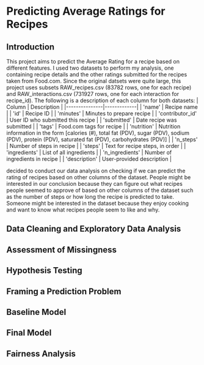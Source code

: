 # Predicting Average Ratings for Recipes

## Introduction

This project aims to predict the Average Rating for a recipe based on different features. I used two datasets to perform my analysis, one containing recipe details and the other ratings submitted for the recipes taken from Food.com. Since the original datsets were quite large, this project uses subsets RAW_recipes.csv (83782 rows, one for each recipe) and RAW_interactions.csv (731927 rows, one for each interaction for recipe_id). The following is a description of each column for both datasets: 
| Column         | Description  |
|---------------|-------------|
| 'name'        | Recipe name |
| 'id'          | Recipe ID   |
| 'minutes'     | Minutes to prepare recipe |
| 'contributor_id' | User ID who submitted this recipe |
| 'submitted'   | Date recipe was submitted |
| 'tags'        | Food.com tags for recipe |
| 'nutrition'   | Nutrition information in the form [calories (#), total fat (PDV), sugar (PDV), sodium (PDV), protein (PDV), saturated fat (PDV), carbohydrates (PDV)] |
| 'n_steps'     | Number of steps in recipe |
| 'steps'       | Text for recipe steps, in order |
| 'ingredients'     | List of all ingredients |
| 'n_ingredients'     | Number of ingredients in recipe |
| 'description' | User-provided description |


 decided to conduct our data analysis on checking if we can predict the rating of recipes based on other columns of the dataset. People might be interested in our conclusion because they can figure out what recipes people seemed to approve of based on other columns of the dataset such as the number of steps or how long the recipe is predicted to take. Someone might be interested in the dataset because they enjoy cooking and want to know what recipes people seem to like and why.



## Data Cleaning and Exploratory Data Analysis

## Assessment of Missingness

## Hypothesis Testing

## Framing a Prediction Problem

## Baseline Model

## Final Model

## Fairness Analysis
